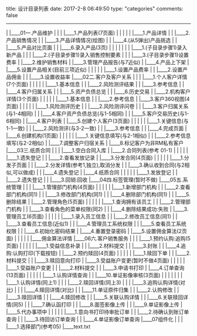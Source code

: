 title: 设计目录列表
date: 2017-2-8 06:49:50
type: "categories"
comments: false

---




|
|____01一.产品维护
| |
| |____1.产品列表(7页面)
| | |
| | |____1.产品详情
| | |____2.产品销售情况
| | |____3.产品详情情况(绘图)
| | |____4.(从5弹出)产品挑选
| | |____5.产品对比页面
| | |____6.录入产品(3页)
| | | |
| | | |____1.(子目录步骤1)录入新产品
| | | |____2.(子目录步骤1)录入销售控制要素
| | | |____3.(子目录步骤1)设置费率
| |____2.维护销售材料
| |____3.管理产品报告(与7近似)
| |____4.产品上下架
| |____5.设置产品相关(目前三项近似)
| | |
| | |____1.设置产品费率
| | |____2.设置产品佣金
| | |____3.设置收益率
|____02二.客户及客户关系
| |
| |____1.个人客户详情(7个页面)
| | |
| | |____1.基本信息
| | |____2.风险测评结果
| | |____3.参考信息
| | |____4.客户归属关系
| | |____5.资产负债总览
| | |____6.历史交易
| |____2.机构客户详情(3个页面)
| | |
| | |____1.基本信息
| | |____2.参考信息
| |____3.客户360视图(4页面)
| | |
| | |____1.风险测评历史
| | |____2.风险测评问卷
| | |____3.客户归属关系(与1-4相同)
| | |____4.客户资产负债总览(与1-5相同)
| | |____5.客户交易历史(与1-6相同)
| |____4.客户列表
| |____5.创建个人客户(3页面)
| | |
| | |____1.关键信息(与1-1一致)
| | |____2.风险测评(与3-2一致)
| | |____3.参考信息
| | |____4.完成页面
| |____6.创建机构(1页面)
| | |
| | |____1.关键信息填写(与2-1相似)
| | |____2.参考信息填写(与2-2相似)
| |____7.调整客户归宿关系
| |____8.标记客户为非RM私有客户
|____03三.纸质合同
| |
| |____1.空白合同入库
| |____2.合同列表(参考 01-1)
| | |
| | |____1.遗失登记
| | |____2.查看发放记录
| |____3.分发合同(4页面)
| | |
| | |____1.分发子页面
| | |____2.分发详情(参考1,独立),取消分发
| | |____3.确认收到合同(与2相似,可以做成)
| | |____4.遗失登记
| |____4.纸质合同
| | |
| | |____1.发放登记
| | |____2.遗失登记
| | |____3.回销:回收
|____04四.标签管理(暂时不做)
|____05五.系统管理
| |
| |____1.管理部门机构(4页面)
| | |
| | |____1.新增部门机构
| | |____2.查看部门机构(同1)
| | |____3.修改部门机构(同1)
| | |____4.删除部门机构(同1)
| | |____5.删除结果
| |____2.管理角色(5页面)
| | |
| | |____1.查询拥有该员工
| | |____2.管理部门机构
| | |____3.查看角色的菜单权限(同2)
| | |____4.删除结果成功:失败
| |____3.管理员工(6页面)
| | |
| | |____1.录入员工信息
| | |____2.修改员工信息(同1)
| | |____3.查看员工信息(近似1)
| | |____4.管理员工系统权限
| | |____5.查看员工系统权限
| | |____6.初始化密码结果
| |____4.重置登录密码
| |____5.设置佣金算法(2页面)
| | |
| | |____佣金算法详情
|____06六.客户销售服务
| |
| |____1.预约认购:追购(5页面)
| | |
| | |____1.受益信息补录
| | |____2.材料提交
| | |____3.封账
| | |____4.追购:认购打印(下载按钮)
| |____2.预约赎回(4页面)
| | |
| | |____1.赎回下单
| | |____2.材料提交
| | |____3.赎回意向打印
| |____3.受益账户变更(暂时不做4页面)
| | |
| | |____1.受益账户变更
| | |____2.材料提交
| | |____3.申请书打印
| |____4.订单查询(13页面)
| | |
| | |____1.认购详情查询
| | |____10.单证影像审核(3页面)
| | | |
| | | |____1.认购详情(同上1)
| | | |____2.赎回详情(同上3)
| | | |____3.追购认购详情(对比)
| | | |____4.赎回详情(对比)
| | |____11.单证原件归集
| | |____2.认购修改
| | |____3.赎回详情
| | |____4.赎回修改
| | |____5.关联认购详情
| | |____6.关联赎回详情(同5)
| | |____7.确认函打印
| | |____8.面签影像上传
| | |____9.单证影像上传
| |____5.代办事项中
| | |
| | |____1.意向书打印待审批订单
| | |____2.待确认到账订单查询
| | |____3.待回访订单查询
| | |____4.单证影像订单查询
|____07组件化
| |
| |____1.选择部门(参考05)
|____text.txt


